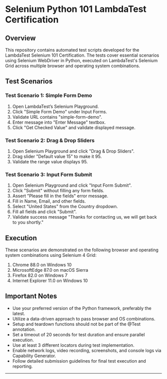 # Selenium Python 101 LambdaTest Certification

## Overview

This repository contains automated test scripts developed for the LambdaTest Selenium 101 Certification. The tests cover essential scenarios using Selenium WebDriver in Python, executed on LambdaTest's Selenium Grid across multiple browser and operating system combinations.

## Test Scenarios

### Test Scenario 1: Simple Form Demo
1. Open LambdaTest’s Selenium Playground.
2. Click "Simple Form Demo" under Input Forms.
3. Validate URL contains "simple-form-demo".
4. Enter message into "Enter Message" textbox.
5. Click "Get Checked Value" and validate displayed message.

### Test Scenario 2: Drag & Drop Sliders
1. Open Selenium Playground and click "Drag & Drop Sliders".
2. Drag slider "Default value 15" to make it 95.
3. Validate the range value displays 95.

### Test Scenario 3: Input Form Submit
1. Open Selenium Playground and click "Input Form Submit".
2. Click "Submit" without filling any form fields.
3. Assert "Please fill in the fields" error message.
4. Fill in Name, Email, and other fields.
5. Select "United States" from the Country dropdown.
6. Fill all fields and click "Submit".
7. Validate success message "Thanks for contacting us, we will get back to you shortly."

## Execution

These scenarios are demonstrated on the following browser and operating system combinations using Selenium 4 Grid:

1. Chrome 88.0 on Windows 10
2. MicrosoftEdge 87.0 on macOS Sierra
3. Firefox 82.0 on Windows 7
4. Internet Explorer 11.0 on Windows 10

## Important Notes

- Use your preferred version of the Python framework, preferably the latest.
- Utilize a data-driven approach to pass browser and OS combinations.
- Setup and teardown functions should not be part of the @Test annotation.
- Set a timeout of 20 seconds for test duration and ensure parallel execution.
- Use at least 3 different locators during test implementation.
- Enable network logs, video recording, screenshots, and console logs via Capability Generator.
- Follow detailed submission guidelines for final test execution and reporting.

---
